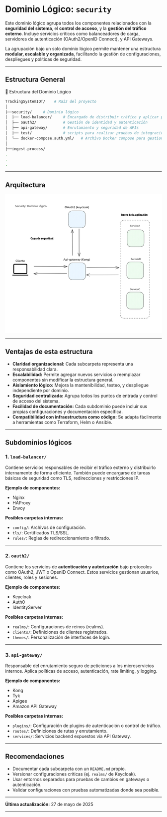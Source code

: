 # Dominio Lógico: `security`

Este dominio lógico agrupa todos los componentes relacionados con la **seguridad del sistema**, el **control de acceso**, y la **gestión del tráfico externo**. Incluye servicios críticos como balanceadores de carga, servidores de autenticación (OAuth2/OpenID Connect), y API Gateways.

La agrupación bajo un solo dominio lógico permite mantener una estructura **modular, escalable y organizada**, facilitando la gestión de configuraciones, despliegues y políticas de seguridad.

---

## Estructura General
📂 Estructura del Dominio Lógico
```bash
TrackingSystemIOT/    # Raíz del proyecto
│ 
├──security/     # Dominio lógico  
│  ├── load-balancer/     # Encargado de distribuir tráfico y aplicar primeras reglas de acceso 
│  ├── oauth2/            # Gestión de identidad y autenticación 
│  ├── api-gateway/       # Enrutamiento y seguridad de APIs
│  ├── test/              # scripts para realizar pruebas de integracion entre los servicios oauth2 y el api gateway.
│  └── docker-compose.auth.yml/   # Archivo Docker compose para gestionar volumenes,servicios, redes.
│
├──ingest-process/
.
.
.
```
---
## Arquitectura

![Arquitectura del dominio](./docs/security.png)

---

## Ventajas de esta estructura

- **Claridad organizacional:** Cada subcarpeta representa una responsabilidad clara.
- **Escalabilidad:** Permite agregar nuevos servicios o reemplazar componentes sin modificar la estructura general.
- **Aislamiento lógico:** Mejora la mantenibilidad, testeo, y despliegue independiente por dominio.
- **Seguridad centralizada:** Agrupa todos los puntos de entrada y control de acceso del sistema.
- **Facilidad de documentación:** Cada subdominio puede incluir sus propias configuraciones y documentación específica.
- **Compatibilidad con infraestructura como código:** Se adapta fácilmente a herramientas como Terraform, Helm o Ansible.

---

## Subdominios lógicos

### 1. `load-balancer/`

Contiene servicios responsables de recibir el tráfico externo y distribuirlo internamente de forma eficiente. También puede encargarse de tareas básicas de seguridad como TLS, redirecciones y restricciones IP.

**Ejemplo de componentes:**
- Nginx
- HAProxy
- Envoy

**Posibles carpetas internas:**
- `config/`: Archivos de configuración.
- `tls/`: Certificados TLS/SSL.
- `rules/`: Reglas de redireccionamiento o filtrado.

---

### 2. `oauth2/`

Contiene los servicios de **autenticación y autorización** bajo protocolos como OAuth2, JWT o OpenID Connect. Estos servicios gestionan usuarios, clientes, roles y sesiones.

**Ejemplo de componentes:**
- Keycloak
- Auth0
- IdentityServer

**Posibles carpetas internas:**
- `realms/`: Configuraciones de reinos (realms).
- `clients/`: Definiciones de clientes registrados.
- `themes/`: Personalización de interfaces de login.

---

### 3. `api-gateway/`

Responsable del enrutamiento seguro de peticiones a los microservicios internos. Aplica políticas de acceso, autenticación, rate limiting, y logging.

**Ejemplo de componentes:**
- Kong
- Tyk
- Apigee
- Amazon API Gateway

**Posibles carpetas internas:**
- `plugins/`: Configuración de plugins de autenticación o control de tráfico.
- `routes/`: Definiciones de rutas y enrutamiento.
- `services/`: Servicios backend expuestos vía API Gateway.

---

## Recomendaciones

- Documentar cada subcarpeta con un `README.md` propio.
- Versionar configuraciones críticas (ej. `realms/` de Keycloak).
- Usar entornos separados para pruebas de cambios en gateways o autenticación.
- Validar configuraciones con pruebas automatizadas donde sea posible.

---

**Última actualización:** 27 de mayo de 2025


---